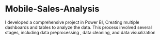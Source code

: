 # Mobile-Sales-Analysis
I developed a comprehensive project in Power BI, Creating multiple dashboards and tables to analyze the data. This process involved several stages, including data preprocessing , data cleaning, and data visualization
